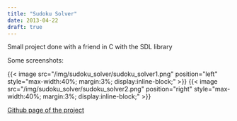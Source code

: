 ```yaml
---
title: "Sudoku Solver"
date: 2013-04-22
draft: true
---
```


Small project done with a friend in C with the SDL library

Some screenshots:

{{< image src="/img/sudoku_solver/sudoku_solver1.png" position="left" style="max-width:40%; margin:3%; display:inline-block;" >}}
{{< image src="/img/sudoku_solver/sudoku_solver2.png" position="right" style="max-width:40%; margin:3%; display:inline-block;" >}}

[Github page of the project](https://github.com/corentin-R/sudoku_solver)

